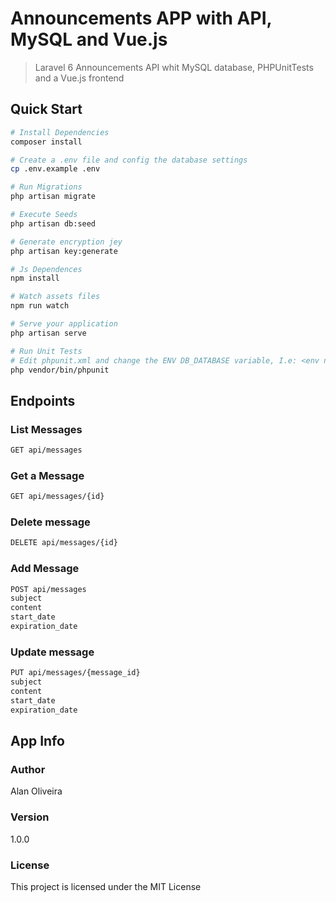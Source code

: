 # Announcements APP with API, MySQL and Vue.js

> Laravel 6 Announcements API whit MySQL database, PHPUnitTests and a Vue.js frontend

## Quick Start

``` bash
# Install Dependencies
composer install

# Create a .env file and config the database settings
cp .env.example .env

# Run Migrations
php artisan migrate

# Execute Seeds
php artisan db:seed

# Generate encryption jey 
php artisan key:generate

# Js Dependences
npm install

# Watch assets files
npm run watch

# Serve your application
php artisan serve

# Run Unit Tests
# Edit phpunit.xml and change the ENV DB_DATABASE variable, I.e: <env name="DB_DATABASE" value="announcements_test"/>
php vendor/bin/phpunit
```

## Endpoints

### List Messages
``` bash
GET api/messages
```
### Get a Message
``` bash
GET api/messages/{id}
```

### Delete message
``` bash
DELETE api/messages/{id}
```

### Add Message
``` bash
POST api/messages
subject
content
start_date
expiration_date
```

### Update message
``` bash
PUT api/messages/{message_id}
subject
content
start_date
expiration_date
```

## App Info

### Author

Alan Oliveira

### Version

1.0.0

### License

This project is licensed under the MIT License